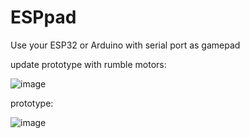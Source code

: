 # ESPpad
Use your ESP32 or Arduino with serial port as gamepad

update prototype with rumble motors:

![image](https://user-images.githubusercontent.com/88327884/205461246-0cf15d41-5ae4-43e2-8a04-cdd5db9c274b.png)

prototype:

![image](https://user-images.githubusercontent.com/88327884/182200720-a408b766-7f3d-4cad-9a5e-c0d8c5777060.png)
